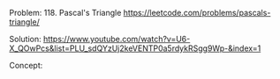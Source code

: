 Problem: 118. Pascal's Triangle
https://leetcode.com/problems/pascals-triangle/

Solution:
https://www.youtube.com/watch?v=U6-X_QOwPcs&list=PLU_sdQYzUj2keVENTP0a5rdykRSgg9Wp-&index=1

Concept:
